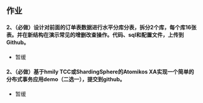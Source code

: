 ## 作业

#### 2、（必做）设计对前面的订单表数据进行水平分库分表，拆分2个库，每个库16张表。并在新结构在演示常见的增删改查操作。代码、sql和配置文件，上传到Github。

- 暂缓

####  2、（必做）基于hmily TCC或ShardingSphere的Atomikos XA实现一个简单的分布式事务应用demo（二选一），提交到github。

- 暂缓



